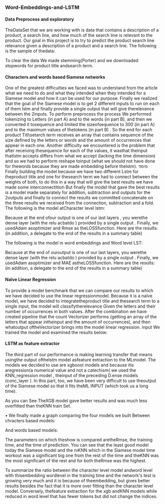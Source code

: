 ### Word-Embeddings-and-LSTM

#### Data Preprocess and exploratory
TheDataSet  that we are working with is  data that contains a description of a product, a search line, and how much  of the search line is relevant to the product. Our goal in this project is to try to predict the product search line relevance given a description of a product and a search line.
The following is the sample  of thedata:
 
To clear the data We made stemming(Porter)  and we downloaded  stopwords  for  product title  andsearch term.


#### Characters and words  based  Siamese networks
One of the greatest difficulties we faced was to understand from the article what we need to do and what they intended when they intended for a Siamese model and how it can be used for our purpose.
Finally we realized that the goal of the Siamese model is to get 2 different inputs  to run on each of them  lstm  and finally provide a single output  that will give therelevance  between the 2inputs.
To perform preprocess the  process We performed tokenizing  to Letters  (in part A) and to the words (in part B), and then we converted it tosequence  and limited the sizeofsequence  to 300  (in part A) and to the maximum values of thetokens  (in part B)  . So the end for each  product Titl\setarch term  receives an array that contains  sequence of the size  defined  by the letters  or words  and the amount of occurrences that appear in each one.
Another difficulty we encountered is the problem that after receiving thesequence  for each of the values, it wasthat theinput thatlstm  accepts differs from what we accept (lacking  the time dimension) and so we had to perform  reshape  toinput  (what we should not have done for thewords  because they are made  embedding before thelstm). מימד
Finally building the model because we have two different Lstm  for theproduct title  and one for thesearch term  we had to connect between the weights of both, to do this in a way that will give the best results we have made some interconnectitioת  But finally the model that gave the best results is a model made separately for addition, subtraction and outputs for the 2outputs  and finally to connect the results we committed  concatenate  on the three results we received  from the connection, subtraction  and a fold.
The following is the model atCharacter level lstm: 

Because at the end ofour output  is one of our last layers  , you werethe dense layer (with the  relu acbatdo ) provided by a single output  .
Finally, we usedAdam  asoptimizer  and  Rmse  as theLOSSfunction.
Here are the results: (in addition, a delegate to the end of the results in a summary table)
 
The following is the model in word embeddings and Word level LST:

 
Because at the end of ouroutput  is one of our last layers, you werethe dense layer (with the  relu acbatdo ) provided by a single output  .
Finally, we usedAdam  asoptimizer  and  MAE  astheLOSSfunction.
Here are the results: (in addition, a delegate to the end of the results in a summary table)
 

#### Naïve Linear Regression
To provide a model benchmark  that we can compare our results to which we have decided to use the linear regressionmodel. Because it is a naïve model, we have decided to integratetheproduct  title  and thesearch term  to a single input, the model will classifytherelevance  Given the letters  and their number of occurrences in both values. After the combination we have created  pipeline  that the count Vectorizer  performs (getting an array of the letters  that appear intheinput  and the amount of occurrences), and then whatoutput  oftheVectorizer  brings into the model  linear regression. input
We trained the model and examined the results below:
 
#### LSTM as feature extractor
The third part of our performance is making learning transfer  that means usingthe output  ofthelstm model  asfeature extraction  to the  MLmodel. The models we decided to use are  xgboost models and because itis aregression(a numerical value and not a catechism( we used the KNN_regression model , theinput  of the  preceding D.ense models (conc_layer  ). In this part, too, we have been very difficult to use theoutput of the Siamese model  so that it fits theML INPUT  (which took us a long time).

As you can See TheXGB model gave better results and was much less  overfitted  than theKNN train Set.

•	We finally made a graph comparing the four models we built
Between  chracters  based models:
 
And words based models:
 
The parameters on which theshow is compared  aretheRmse, the training time, and the time of prediction.
You can see that the least good model today the Siamese model and the והKNN  which in the Siamese model time workout was a significant big one from the rest of the time and theKNN was the most significant of the rest and for both theRmse  was the highest.


To summarize the ratio between the character level  model andword level with  thisembedding wordlevel in the training time and the network's test is growing very much and it is because of theembedding, but gives better results besides the fact that it is more over  fitting than the  character level model. Conversely, thefeature extraction for the  xgb  andKNN models while reduced in  word level  that has fewer  tokens  but did not change the indices.

